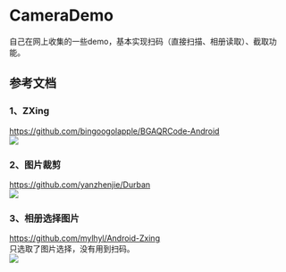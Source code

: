# CameraDemo

自己在网上收集的一些demo，基本实现扫码（直接扫描、相册读取）、截取功能。



## 参考文档

### 1、ZXing
https://github.com/bingoogolapple/BGAQRCode-Android</br>
![](https://cloud.githubusercontent.com/assets/8949716/17475222/76339bd4-5d8c-11e6-934f-96db6917f69b.gif)

### 2、图片裁剪
https://github.com/yanzhenjie/Durban</br>
![](https://github.com/yanzhenjie/Durban/raw/master/image/2.gif)

### 3、相册选择图片
https://github.com/mylhyl/Android-Zxing</br>
只选取了图片选择，没有用到扫码。</br>
![](https://github.com/mylhyl/Android-Zxing/raw/master/preview/gif.gif)
